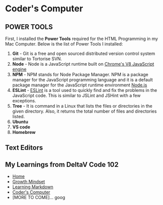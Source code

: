 # Coder's Computer

## POWER TOOLS

First, I installed the **Power Tools** required for the HTML Programming in my Mac Computer.  Below is the list of Power Tools I installed:
1) **Git** - Git is a free and open sourced distributed version control system similar to Tortorise SVN.
2) **Node** - Node is a JavaScript runtime built on [Chrome's V8 JavaScript engine](https://v8.dev/)
3) **NPM** - NPM stands for Node Package Manager. NPM is a package manager for the JavaScript programming language and it is a default package manager for the JavaScript runtime environment [Node.js](https://docs.npmjs.com/about-npm/)
4) **ESLint** - [ESLint](https://eslint.org/) is a tool used to quickly find and fix the problems in the JavaScript code. This is similar to JSLint and JSHint with a few exceptions.
5) **Tree** - It is command in a Linux that lists the files or directories in the given directory. Also, it returns the total number of files and directories listed.
6) **Ubuntu**
7) **VS code**
8) **Homebrew**

## Text Editors






## My Learnings from DeltaV Code 102
- [Home](README.md)
- [Growth Mindset](GROWTH_MINDSET.md)
- [Learning Markdown](LEARNING_MARKDOWN.md)
- [Coder's Computer](CODERS_COMPUTER.md)
- [MORE TO COME]...
goog
